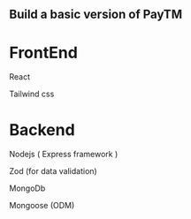 ## Build a basic version of PayTM

# FrontEnd

React

Tailwind css

# Backend

Nodejs ( Express framework )

Zod (for data validation)

MongoDb

Mongoose (ODM)

